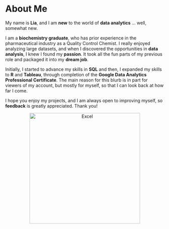 # About Me

My name is **Lia**, and I am **new** to the world of **data analytics** ... well, somewhat new. 

I am a **biochemistry graduate**, who has prior experience in the pharmaceutical industry as a Quality Control Chemist. I really enjoyed analyzing large datasets, and when I discovered the opportunities in **data analysis**, I knew I found my **passion**. It took all the fun parts of my previous role and packaged it into my **dream job**. 

Initially, I started to advance my skills in **SQL** and then, I expanded my skills to **R** and **Tableau**, through completion of the **Google Data Analytics Professional Certificate**. The main reason for this blurb is in part for viewers of my account, but mostly for myself, so that I can look back at how far I come. 

I hope you enjoy my projects, and I am always open to improving myself, so **feedback** is greatly appreciated. Thank you!

<p align="center">
  <img src="https://img.freepik.com/free-vector/naive-data-analyst-stickers-collection_23-2150547930.jpg" width="350" title="Excel"/> 
